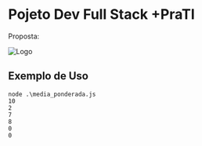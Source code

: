 
# Pojeto Dev Full Stack +PraTI

Proposta:

![Logo](https://i.imgur.com/ITbA2jG_d.webp?maxwidth=760&fidelity=grand)


## Exemplo de Uso

```terminal
node .\media_ponderada.js
10
2
7
8
0
0
```

